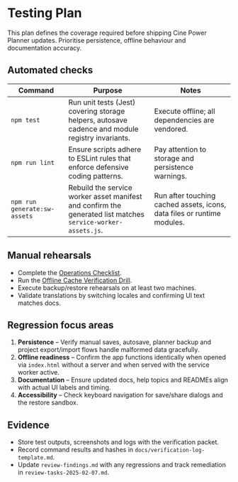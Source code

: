 # Testing Plan

This plan defines the coverage required before shipping Cine Power Planner
updates. Prioritise persistence, offline behaviour and documentation accuracy.

## Automated checks

| Command | Purpose | Notes |
| --- | --- | --- |
| `npm test` | Run unit tests (Jest) covering storage helpers, autosave cadence and module registry invariants. | Execute offline; all dependencies are vendored. |
| `npm run lint` | Ensure scripts adhere to ESLint rules that enforce defensive coding patterns. | Pay attention to storage and persistence warnings. |
| `npm run generate:sw-assets` | Rebuild the service worker asset manifest and confirm the generated list matches `service-worker-assets.js`. | Run after touching cached assets, icons, data files or runtime modules. |

## Manual rehearsals

- Complete the [Operations Checklist](operations-checklist.md).
- Run the [Offline Cache Verification Drill](offline-cache-verification-drill.md).
- Execute backup/restore rehearsals on at least two machines.
- Validate translations by switching locales and confirming UI text matches docs.

## Regression focus areas

1. **Persistence** – Verify manual saves, autosave, planner backup and project
   export/import flows handle malformed data gracefully.
2. **Offline readiness** – Confirm the app functions identically when opened via
   `index.html` without a server and when served with the service worker active.
3. **Documentation** – Ensure updated docs, help topics and READMEs align with
   actual UI labels and timing.
4. **Accessibility** – Check keyboard navigation for save/share dialogs and the
   restore sandbox.

## Evidence

- Store test outputs, screenshots and logs with the verification packet.
- Record command results and hashes in `docs/verification-log-template.md`.
- Update `review-findings.md` with any regressions and track remediation in
  `review-tasks-2025-02-07.md`.
